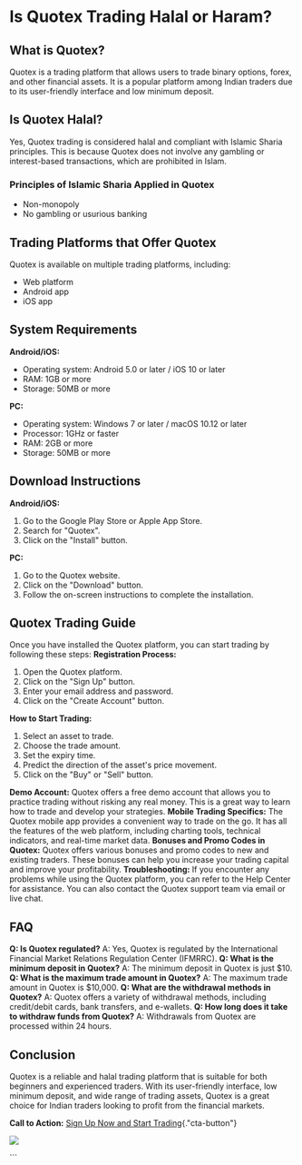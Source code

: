 # Is Quotex Trading Halal or Haram?

## What is Quotex?

Quotex is a trading platform that allows users to trade binary options,
forex, and other financial assets. It is a popular platform among Indian
traders due to its user-friendly interface and low minimum deposit.

## Is Quotex Halal?

Yes, Quotex trading is considered halal and compliant with Islamic
Sharia principles. This is because Quotex does not involve any gambling
or interest-based transactions, which are prohibited in Islam.

### Principles of Islamic Sharia Applied in Quotex

-   Non-monopoly
-   No gambling or usurious banking

## Trading Platforms that Offer Quotex

Quotex is available on multiple trading platforms, including:

-   Web platform
-   Android app
-   iOS app

## System Requirements

**Android/iOS:**

-   Operating system: Android 5.0 or later / iOS 10 or later
-   RAM: 1GB or more
-   Storage: 50MB or more

**PC:**

-   Operating system: Windows 7 or later / macOS 10.12 or later
-   Processor: 1GHz or faster
-   RAM: 2GB or more
-   Storage: 50MB or more

## Download Instructions

**Android/iOS:**

1.  Go to the Google Play Store or Apple App Store.
2.  Search for "Quotex".
3.  Click on the "Install" button.

**PC:**

1.  Go to the Quotex website.
2.  Click on the "Download" button.
3.  Follow the on-screen instructions to complete the installation.

## Quotex Trading Guide

Once you have installed the Quotex platform, you can start trading by
following these steps: **Registration Process:**

1.  Open the Quotex platform.
2.  Click on the "Sign Up" button.
3.  Enter your email address and password.
4.  Click on the "Create Account" button.

**How to Start Trading:**

1.  Select an asset to trade.
2.  Choose the trade amount.
3.  Set the expiry time.
4.  Predict the direction of the asset\'s price movement.
5.  Click on the "Buy" or "Sell" button.

**Demo Account:** Quotex offers a free demo account that allows you to
practice trading without risking any real money. This is a great way to
learn how to trade and develop your strategies. **Mobile Trading
Specifics:** The Quotex mobile app provides a convenient way to trade on
the go. It has all the features of the web platform, including charting
tools, technical indicators, and real-time market data. **Bonuses and
Promo Codes in Quotex:** Quotex offers various bonuses and promo codes
to new and existing traders. These bonuses can help you increase your
trading capital and improve your profitability. **Troubleshooting:** If
you encounter any problems while using the Quotex platform, you can
refer to the Help Center for assistance. You can also contact the Quotex
support team via email or live chat.

## FAQ

**Q: Is Quotex regulated?** A: Yes, Quotex is regulated by the
International Financial Market Relations Regulation Center (IFMRRC).
**Q: What is the minimum deposit in Quotex?** A: The minimum deposit in
Quotex is just \$10. **Q: What is the maximum trade amount in Quotex?**
A: The maximum trade amount in Quotex is \$10,000. **Q: What are the
withdrawal methods in Quotex?** A: Quotex offers a variety of withdrawal
methods, including credit/debit cards, bank transfers, and e-wallets.
**Q: How long does it take to withdraw funds from Quotex?** A:
Withdrawals from Quotex are processed within 24 hours.

## Conclusion

Quotex is a reliable and halal trading platform that is suitable for
both beginners and experienced traders. With its user-friendly
interface, low minimum deposit, and wide range of trading assets, Quotex
is a great choice for Indian traders looking to profit from the
financial markets.

**Call to Action:** [Sign Up Now and Start
Trading](\%22https://broker-qx.pro/sign-up/?lid=1102511\%22){."cta-button"}

[![](https://static.quotex.io/files/4_en/300_250.jpg)](https://traff.sbs/brokerqxlid)

\`\`\`

